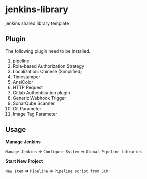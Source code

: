# jenkins-library

jenkins shared library template

## Plugin

The following plugin need to be installed.

1. pipeline
2. Role-based Authorization Strategy
3. Localization: Chinese (Simplified)
4. Timestamper
5. AnsiColor
6. HTTP Request
7. Gitlab Authentication plugin
8. Generic Webhook Trigger
9. SonarQube Scanner
10. Git Parameter
11. Image Tag Parameter

## Usage

**Manage Jenkins**

`Manage Jenkins` => `Configure System` => `Global Pipeline Libraries`

**Start New Project**

`New Item` => `Pipeline` => `Pipeline script from SCM`
